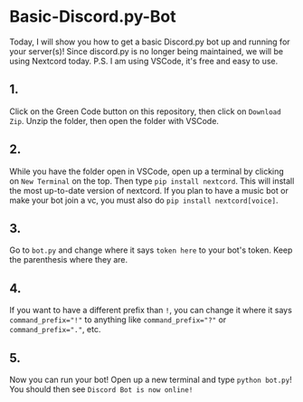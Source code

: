 # Basic-Discord.py-Bot
Today, I will show you how to get a basic Discord.py bot up and running for your server(s)! Since discord.py is no longer being maintained, we will be using Nextcord today. P.S. I am using VSCode, it's free and easy to use.

## 1.
Click on the Green Code button on this repository, then click on `Download Zip`. Unzip the folder, then open the folder with VSCode.

## 2.
While you have the folder open in VSCode, open up a terminal by clicking on `New Terminal` on the top. Then type `pip install nextcord`. This will install the most up-to-date version of nextcord. If you plan to have a music bot or make your bot join a vc, you must also do `pip install nextcord[voice]`.

## 3.
Go to `bot.py` and change where it says `token here` to your bot's token. Keep the parenthesis where they are.

## 4.
If you want to have a different prefix than `!`, you can change it where it says `command_prefix="!"` to anything like `command_prefix="?"` or `command_prefix="."`, etc.

## 5.
Now you can run your bot! Open up a new terminal and type `python bot.py`! You should then see `Discord Bot is now online!`
